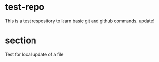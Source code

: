 # test-repo

This is a test respository to learn basic git and github commands.
update!

# section

Test for local update of a file.
